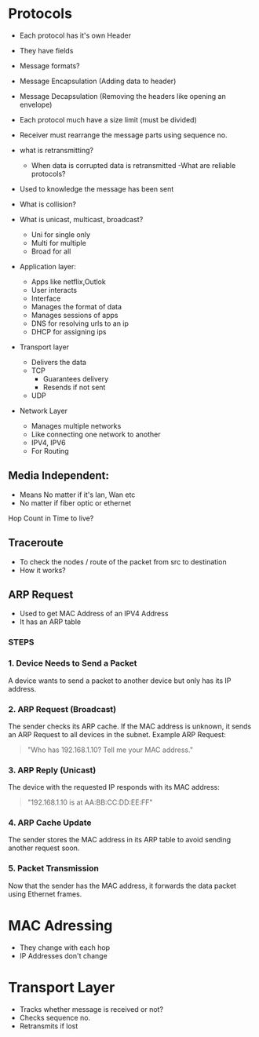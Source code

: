 # Protocols
- Each protocol has it's own Header
- They have fields 
- Message formats?
- Message Encapsulation (Adding data to header)
- Message Decapsulation (Removing the headers like opening an envelope)
- Each protocol much have a size limit (must be divided)
- Receiver must rearrange the message parts using sequence no.
- what is retransmitting?
	- When data is corrupted data is retransmitted
-What are reliable protocols?
 - Used to knowledge the message has been sent
 
- What is collision?
- What is unicast, multicast, broadcast?
	- Uni for single only
	- Multi for multiple 
	- Broad for all

- Application layer:
	- Apps like netflix,Outlok
	- User interacts
	- Interface
	- Manages the format of data 
	- Manages sessions of apps
	- DNS for resolving urls to an ip
	- DHCP for assigning ips
- Transport layer
	- Delivers the data 
	- TCP
		- Guarantees delivery
		- Resends if not sent 
	- UDP
- Network Layer
	- Manages multiple networks 
	- Like connecting one network to another 
	- IPV4, IPV6 
	- For Routing

## Media Independent:
- Means No matter if it's lan, Wan etc
- No matter if fiber optic or ethernet

Hop Count in Time to live?
## Traceroute
- To check the nodes / route of the packet from src to destination
- How it works?

## ARP Request
- Used to get MAC Address of an IPV4 Address
- It has an ARP table

### STEPS
###  **1. Device Needs to Send a Packet**

A device wants to send a packet to another device but only has its IP address.

### **2. ARP Request (Broadcast)**

The sender checks its ARP cache. If the MAC address is unknown, it sends an ARP Request to all devices in the subnet. Example ARP Request:

> "Who has 192.168.1.10? Tell me your MAC address."

### **3. ARP Reply (Unicast)**

The device with the requested IP responds with its MAC address:

> "192.168.1.10 is at AA:BB:CC:DD:EE:FF"

### **4. ARP Cache Update**

The sender stores the MAC address in its ARP table to avoid sending another request soon.

### **5. Packet Transmission**

Now that the sender has the MAC address, it forwards the data packet using Ethernet frames.



# MAC Adressing
- They change with each hop
- IP Addresses don't change

# Transport Layer
- Tracks whether message is received or not?
- Checks sequence no.
- Retransmits if lost
